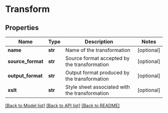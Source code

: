 # Transform

## Properties
Name | Type | Description | Notes
------------ | ------------- | ------------- | -------------
**name** | **str** | Name of the transformation | [optional] 
**source_format** | **str** | Source format accepted by the transformation | [optional] 
**output_format** | **str** | Output format produced by the transformation | [optional] 
**xslt** | **str** | Style sheet associated with the transformation | [optional] 

[[Back to Model list]](../README.md#documentation-for-models) [[Back to API list]](../README.md#documentation-for-api-endpoints) [[Back to README]](../README.md)



